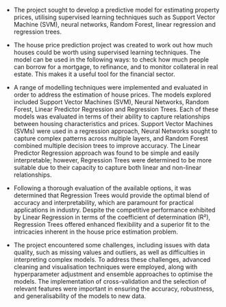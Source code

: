 - The project sought to develop a predictive model for estimating property prices, utilising supervised learning techniques such as Support Vector Machine (SVM), neural networks, Random Forest, linear regression and regression trees.

- The house price prediction project was created to work out how much houses could be worth using supervised learning techniques. The model can be used in the following ways: to check how much people can borrow for a mortgage, to refinance, and to monitor collateral in real estate. This makes it a useful tool for the financial sector.
  
- A range of modelling techniques were implemented and evaluated in order to address the estimation of house prices. The models explored included Support Vector Machines (SVM), Neural Networks, Random Forest, Linear Predictor Regression and Regression Trees. Each of these models was evaluated in terms of their ability to capture relationships between housing characteristics and prices. Support Vector Machines (SVMs) were used in a regression approach, Neural Networks sought to capture complex patterns across multiple layers, and Random Forest combined multiple decision trees to improve accuracy. The Linear Predictor Regression approach was found to be simple and easily interpretable; however, Regression Trees were determined to be more suitable due to their capacity to capture both linear and non-linear relationships.

- Following a thorough evaluation of the available options, it was determined that Regression Trees would provide the optimal blend of accuracy and interpretability, which are paramount for practical applications in industry. Despite the competitive performance exhibited by Linear Regression in terms of the coefficient of determination (R²), Regression Trees offered enhanced flexibility and a superior fit to the intricacies inherent in the house price estimation problem.

- The project encountered some challenges, including issues with data quality, such as missing values and outliers, as well as difficulties in interpreting complex models. To address these challenges, advanced cleaning and visualisation techniques were employed, along with hyperparameter adjustment and ensemble approaches to optimise the models. The implementation of cross-validation and the selection of relevant features were important in ensuring the accuracy, robustness, and generalisability of the models to new data.
